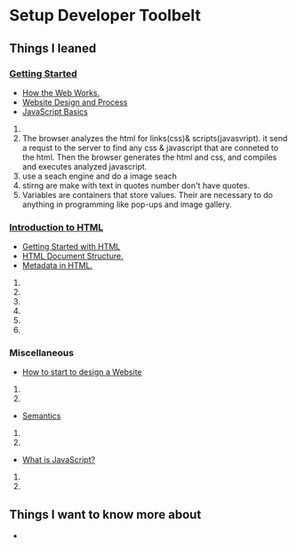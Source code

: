 # Setup Developer Toolbelt

## Things I leaned
### [Getting Started](https://developer.mozilla.org/en-US/docs/Learn/Getting_started_with_the_web/)
- [How the Web Works.](https://developer.mozilla.org/en-US/docs/Learn/Getting_started_with_the_web/How_the_Web_works)
- [ Website Design and Process](https://developer.mozilla.org/en-US/docs/Learn/Getting_started_with_the_web/What_will_your_website_look_like)
- [JavaScript Basics](https://developer.mozilla.org/en-US/docs/Learn/Getting_started_with_the_web/JavaScript_basics)

1. 
2. The browser analyzes the html for links(css)& scripts(javasvript). it send a requst to the server to find any css & javascript that are conneted to the html.
Then the browser generates the html and css, and compiles and executes analyzed javascript.
3. use a seach engine and do a image seach
4. stirng are make with text in quotes number don't have quotes.
5. Variables are containers that store values. Their  are necessary to do anything in programming like pop-ups and image gallery.


### [Introduction to HTML](https://developer.mozilla.org/en-US/docs/Learn/HTML/Introduction_to_HTML/)
- [ Getting Started with HTML](https://developer.mozilla.org/en-US/docs/Learn/HTML/Introduction_to_HTML/Getting_started)
- [HTML Document Structure.](https://developer.mozilla.org/en-US/docs/Learn/HTML/Introduction_to_HTML/Document_and_website_structure)
- [Metadata in HTML.](https://developer.mozilla.org/en-US/docs/Learn/HTML/Introduction_to_HTML/The_head_metadata_in_HTML)

1. 
2. 
3. 
4. 
5. 
6. 


### Miscellaneous
- [How to start to design a Website](https://developer.mozilla.org/en-US/docs/Learn/Common_questions/Thinking_before_coding)

1. 
2. 


- [Semantics](https://developer.mozilla.org/en-US/docs/Glossary/Semantics)

1. 
2. 


- [What is JavaScript?](https://developer.mozilla.org/en-US/docs/Learn/JavaScript/First_steps/What_is_JavaScript)

1. 
2. 
 

## Things I want to know more about
- 